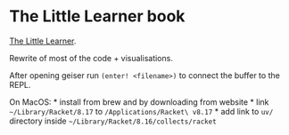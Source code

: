 The Little Learner book
=======================

[The Little Learner](http://www.thelittlelearner.com).

Rewrite of most of the code + visualisations.

After opening geiser run `(enter! <filename>)` to connect the buffer to the REPL.

On MacOS:
    * install from brew and by downloading from website
    * link `~/Library/Racket/8.17` to `/Applications/Racket\ v8.17`
    * add link to `uv/` directory inside `~/Library/Racket/8.16/collects/racket` 
